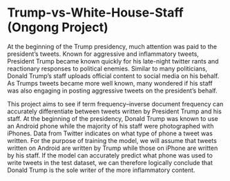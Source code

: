 # Trump-vs-White-House-Staff (Ongong Project)

At the beginning of the Trump presidency, much attention was paid to the president’s tweets. Known for aggressive and inflammatory tweets, President Trump became known quickly for his late-night twitter rants and reactionary responses to political enemies. Similar to many politicians, Donald Trump’s staff uploads official content to social media on his behalf. As Trumps tweets became more well known, many wondered if his staff was also engaging in posting aggressive tweets on the president’s behalf.<br />

This project aims to see if term frequency–inverse document frequency can accurately differentiate between tweets written by President Trump and his staff. At the beginning of the presidency, Donald Trump was known to use an Android phone while the majority of his staff were photographed with iPhones. Data from Twitter indicates on what type of phone a tweet was written. For the purpose of training the model, we will assume that tweets written on Android are written by Trump while those on iPhone are written by his staff. If the model can accurately predict what phone was used to write tweets in the test dataset, we can therefore logically conclude that Donald Trump is the sole writer of the more inflammatory content. 
